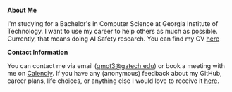 **About Me**

I'm studying for a Bachelor's in Computer Science at Georgia Institute of Technology. I want to use my career to help others as much as possible. Currently, that means doing AI Safety research. You can find my CV [here](https://drive.google.com/file/d/18x24Ke5Y-MAvti0AjoowCVwATXrfTEMA/view?usp=sharing)

**Contact  Information**

You can contact me via email (qmot3@gatech.edu) or book a meeting with me on [Calendly](https://calendly.com/qmot/30min). If you have any (anonymous) feedback about my GitHub, career plans, life choices, or anything else I would love to receive it [here](https://forms.gle/FPc3gCz9KRsddHoV9).

<!--
**QuarionIC/QuarionIC** is a ✨ _special_ ✨ repository because its `README.md` (this file) appears on your GitHub profile.

Here are some ideas to get you started:

- 🔭 I’m currently working on ...
- 🌱 I’m currently learning ...
- 👯 I’m looking to collaborate on ...
- 🤔 I’m looking for help with ...
- 💬 Ask me about ...
- 📫 How to reach me: ...
- 😄 Pronouns: ...
- ⚡ Fun fact: ...
<picture>
  <source media="(prefers-color-scheme: dark)" srcset="https://drive.google.com/uc?id=12QgwZ6is5JSFaVDGnD_GKv_Q6Dnar04N">
  <source media="(prefers-color-scheme: light)" srcset="https://drive.google.com/uc?id=12QgwZ6is5JSFaVDGnD_GKv_Q6Dnar04N">
  <img alt="Shows an illustrated sun in light mode and a moon with stars in dark mode." src="https://drive.google.com/uc?id=12QgwZ6is5JSFaVDGnD_GKv_Q6Dnar04N">
</picture>
</details>
<details>
<summary>Coursework</summary>
  I've added
</details>
-->
